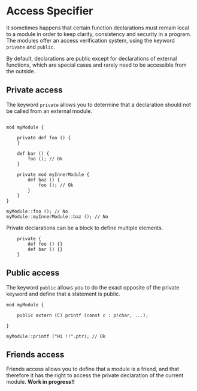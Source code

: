 # Access Specifier 


It sometimes happens that certain function declarations must remain local to a module in order to keep clarity, consistency and security in a program. The modules offer an access verification system, using the keyword `private` and `public`.

By default, declarations are public except for declarations of external functions, which are special cases and rarely need to be accessible from the outside.

## Private access 

The keyword `private` allows you to determine that a declaration should not be called from an external module.

```ymir

mod myModule {

	private def foo () {
	}
	
	def bar () {
		foo (); // Ok
	}
	
	private mod myInnerModule {
		def baz () {
			foo (); // Ok
		}
	}
}

myModule::foo (); // No
myModule::myInnerModule::baz (); // No
```

Private declarations can be a block to define multiple elements.

```ymir
	private {
		def foo () {}
		def bar () {}		
	}
```


## Public access

The keyword `public` allows you to do the exact opposite of the private keyword and define that a statement is public.

```ymir
mod myModule {

	public extern (C) printf (const c : p!char, ...);

}

myModule::printf ("Hi !!".ptr); // Ok
```


## Friends access

Friends access allows you to define that a module is a friend, and that therefore it has the right to access the private declaration of the current module. **Work in progress!!**

